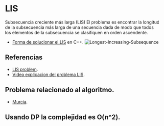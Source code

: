 # LIS

Subsecuencia creciente más larga (LIS) El problema es encontrar 
la longitud de la subsecuencia más larga de una secuencia dada de modo que 
todos los elementos de la subsecuencia se clasifiquen en orden ascendente.

* [Forma de solucionar el LIS](https://github.com/Lutyvr02/Algoritmica/blob/main/Contenidos/Problemas/LIS/LIS.cpp) en C++.
![Longest-Increasing-Subsequence](https://user-images.githubusercontent.com/101956531/199815988-09474cb5-99f8-4e80-9687-8fcef6f6cb8a.png)
## Referencias 
* [LIS problem](https://www.geeksforgeeks.org/longest-increasing-subsequence-dp-3/).
* [Video explicacion del problema LIS](https://www.youtube.com/watch?v=cjWnW0hdF1Y).
## Problema relacionado al algoritmo.
* [Murcia](https://onlinejudge.org/index.php?option=onlinejudge&Itemid=8&page=show_problem&problem=2890).
##  Usando DP la complejidad es O(n^2).
